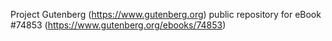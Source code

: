Project Gutenberg (https://www.gutenberg.org) public repository for
eBook #74853 (https://www.gutenberg.org/ebooks/74853)
